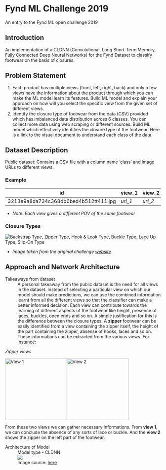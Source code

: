 # Fynd ML Challenge 2019
An entry to the Fynd ML open challenge 2019
## Introduction
An implementation of a CLDNN (Convolutional, Long Short-Term Memory, Fully Connected Deep Neural Networks) for the Fynd Dataset to classify footwear on the basis of closures.

## Problem Statement
1. Each product has multiple views (front, left, right, back) and only a few views have the information about the product through which you can make the ML model learn its features. Build ML model and explain your approach on how will you select the specific view from the given set of different views.
2. Identify the closure type of footwear from the data (CSV) provided which has imbalanced data distribution across 6 classes. You can collect more data using web scraping or different sources. Build ML model which effectively identifies the closure type of the footwear. 
Here is a link to the visual document to understand each class of the data.

## Dataset Description
Public dataset: Contains a CSV file with a column name ‘class’ and image URLs to different views.
### Example

id | view_1 | view_2 | view_3 | view_4 | view_5 | class
--- | --- | --- | --- | --- | --- | --- 
3213e9a8da734c368db6bed4b512tt411.jpg | *url_1* | *url_2* | *url_3* | *url_4* | *url_5* | zipper

* *Note: Each view gives a different POV of the same footwear*

### Closure Types
![Backstrap Type, Zipper Type, Hook & Look Type, Buckle Type, Lace Up Type, Slip-On Type](https://cdn-images-1.medium.com/max/1600/1*NVy-YMJ5w3dHSB9jeV31Sw.png)

* *Image taken from the original challenge [website](https://blog.gofynd.com/machine-learning-internship-challenge-2019-6b4e9dddb637)*

## Approach and Network Architecture
<dl>
  <dt>Takeaways from dataset</dt>
  <dd>A personal takeaway from the public dataset is the need for all views in the dataset. Instead of selecting a particular view on which our model should make predictions, we can use the combined information learnt from all the different views so that the classifier can make a better informed decision. Each view can contribute towards the learning of different aspects of the footwear like height, presence of laces, buckles, open ends and so on. A simple justification for this is the difference between the closure types. A <b>zipper</b> footwear can be easily identified from a view containing the zipper itself, the height of the part containing the zipper, absense of hooks, laces and so on. These informations can be extracted from the various views. For instance: </dd>
</dl>

*Zipper views*

<img src="https://vision-images-store.s3.amazonaws.com/internship/zipper/view_1/1a71911437d54b3980d3d81001ec19a4.jpg" height="200" width="200" title="View 1"/><img src="https://vision-images-store.s3.amazonaws.com/internship/zipper/view_5/1a71911437d54b3980d3d81001ec19a4.jpg" height="200" width="200" title="View 2"/>

From these two views we can gather necessary informations. From **view 1**, we can conclude the absence of any sorts of lace or buckle. And the **view 2** shows the zipper on the left part of the footwear.

<dl>
  <dt>Architecture of Model</dt>
  <dd>Model type - CLDNN<br/>
  <img src="https://3qeqpr26caki16dnhd19sv6by6v-wpengine.netdna-ssl.com/wp-content/uploads/2017/07/Convolutional-Neural-Network-Long-Short-Term-Memory-Network-Archiecture.png"/><br/>
    Image source: <a href="https://machinelearningmastery.com/cnn-long-short-term-memory-networks/">here</a><br/>
  </dd>
</dl>